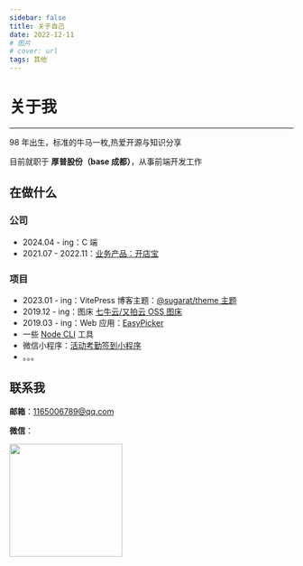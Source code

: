 ```yaml
---
sidebar: false
title: 关于自己
date: 2022-12-11
# 图片
# cover: url
tags: 其他
---
```


# 关于我

---

98 年出生，标准的牛马一枚,热爱开源与知识分享

目前就职于 **厚普股份（base 成都）**，从事前端开发工作

## 在做什么

### 公司

- 2024.04 - ing：C 端
- 2021.07 - 2022.11：[业务产品：开店宝](https://ecom.meituan.com)

### 项目

- 2023.01 - ing：VitePress 博客主题：[@sugarat/theme 主题](https://theme.sugarat.top/)
- 2019.12 - ing：图床 [七牛云/又拍云 OSS 图床](https://imgbed.sugarat.top/)
- 2019.03 - ing：Web 应用：[EasyPicker](https://ep2.sugarat.top/)
- 一些 [Node CLI](https://github.com/ATQQ/tools) 工具
- 微信小程序：[活动考勤签到小程序](https://github.com/ATQQ/sign-client)
- 。。。

## 联系我

**邮箱**：1165006789@qq.com

**微信**：

<img src="" style="width:200px;">
